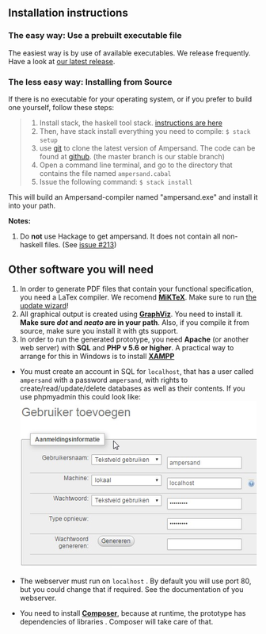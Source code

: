 
## Installation instructions


### The easy way: Use a prebuilt executable file

The easiest way is by use of available executables. We release frequently. Have a look at [our latest release](https://github.com/AmpersandTarski/Ampersand/releases).


### The less easy way: Installing from Source

If there is no executable for your operating system, or if you prefer to build one yourself, follow these steps:

> 1. Install stack, the haskell tool stack. [instructions are here](http://docs.haskellstack.org/en/stable/install_and_upgrade.html)
> 1. Then, have stack install everything you need to compile:
      ```$ stack setup```
> 1. use [git](https://git-scm.com/) to clone the latest version of Ampersand. The code can be found at [github](https://github.com/AmpersandTarski/Ampersand/tree/master). (the master branch is our stable branch)
> 1. Open a command line terminal, and go to the directory that contains the file named `ampersand.cabal`
> 1. Issue the following command:
    ````$ stack install```` 

This will build an Ampersand-compiler named "ampersand.exe" and install it into your path.


**Notes:**
  1. Do **not** use Hackage to get ampersand. It does not contain all non-haskell files. (See [issue #213](https://github.com/AmpersandTarski/ampersand/issues/213))

## Other software you will need 
1. In order to generate PDF files that contain your functional specification, you need a LaTex compiler. We recomend **[MiKTeX](http://miktex.org/)**. Make sure to run [the update wizard](http://miktex.org/howto/update-miktex)! 
2. All graphical output is created using **[GraphViz](http://www.graphviz.org/)**. You need to install it. **Make sure *dot* and *neato* are in your path**. Also, if you compile it from source, make sure you install it with gts support.
3. In order to run the generated prototype, you need **Apache** (or another web server) with **SQL** and **PHP v 5.6 or higher**.  A practical way to arrange for this in Windows is to install **[XAMPP](https://www.apachefriends.org/download.html)**
 * You must create an account in SQL for `localhost`, that has a user called `ampersand` with a password `ampersand`, with rights to create/read/update/delete databases as well as their contents. If you use phpmyadmin this could look like:![](databaseuserconfig.jpg)
 * The webserver must run on `localhost` . By default you will use port 80, but you could change that if required. See the documentation of you webserver. 

* You need to install **[Composer](https://getcomposer.org/download/)**, because at runtime, the prototype has dependencies of libraries . Composer will take care of that. 
